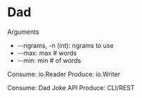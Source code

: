 # Dad

Arguments
* --ngrams, -n (int): ngrams to use
* --max: max # words
* --min: min # of words

Consume: io.Reader
Produce: io.Writer

Consume: Dad Joke API
Produce: CLI/REST